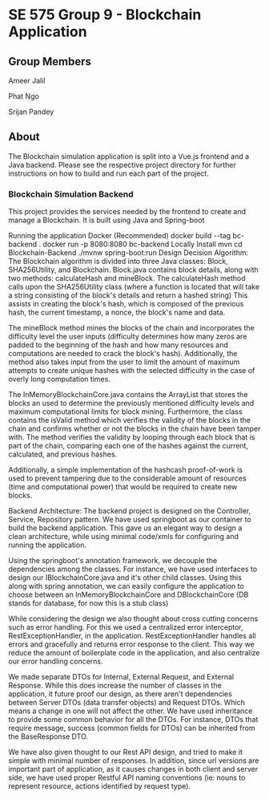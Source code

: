 # SE 575 Group 9 - Blockchain Application

## Group Members
Ameer Jalil

Phat Ngo

Srijan Pandey

## About

The Blockchain simulation application is split into a Vue.js frontend and a Java backend. 
Please see the respective project directory for further instructions
on how to build and run each part of the project.

### Blockchain Simulation Backend
This project provides the services needed by the frontend to create and manage a Blockchain. It is built using Java and Spring-boot

Running the application
Docker (Recommended)
docker build --tag bc-backend .
docker run -p 8080:8080 bc-backend
Locally
Install mvn
cd Blockchain-Backend
./mvnw spring-boot:run
Design Decision
Algorithm:
The Blockchain algorithm is divided into three Java classes: Block, SHA256Utility, and Blockchain. Block.java contains block details, along with two methods: calculateHash and mineBlock. The calculateHash method calls upon the SHA256Utility class (where a function is located that will take a string consisting of the block's details and return a hashed string) This assists in creating the block's hash, which is composed of the previous hash, the current timestamp, a nonce, the block's name and data.

The mineBlock method mines the blocks of the chain and incorporates the difficulty level the user inputs (difficulty determines how many zeros are padded to the beginning of the hash and how many resources and computations are needed to crack the block's hash). Additionally, the method also takes input from the user to limit the amount of maximum attempts to create unique hashes with the selected difficulty in the case of overly long computation times.

The InMemoryBlockchainCore.java contains the ArrayList that stores the blocks an used to determine the previously mentioned difficulty levels and maximum computational limits for block mining. Furthermore, the class contains the isValid method which verifies the validity of the blocks in the chain and confirms whether or not the blocks in the chain have been tamper with. The method verifies the validity by looping through each block that is part of the chain, comparing each one of the hashes against the current, calculated, and previous hashes.

Additionally, a simple implementation of the hashcash proof-of-work is used to prevent tampering due to the considerable amount of resources (time and computational power) that would be required to create new blocks.

Backend Architecture:
The backend project is designed on the Controller, Service, Repository pattern. We have used springboot as our container to build the backend application. This gave us an elegant way to design a clean architecture, while using minimal code/xmls for configuring and running the application.

Using the springboot's annotation framework, we decouple the dependencies among the classes. For instance, we have used interfaces to design our IBlockchainCore.java and it's other child classes. Using this along with spring annotation, we can easily configure the application to choose between an InMemoryBlockchainCore and DBlockchainCore (DB stands for database, for now this is a stub class)

While considering the design we also thought about cross cutting concerns such as error handling. For this we used a centralized error interceptor, RestExceptionHandler, in the application. RestExceptionHandler handles all errors and gracefully and returns error response to the client. This way we reduce the amount of boilerplate code in the application, and also centralize our error handling concerns.

We made separate DTOs for Internal, External Request, and External Response. While this does increase the number of classes in the application, it future proof our design, as there aren't dependencies between Server DTOs (data transfer objects) and Request DTOs. Which means a change in one will not affect the other. We have used inheritance to provide some common behavior for all the DTOs. For instance, DTOs that require message, success (common fields for DTOs) can be inherited from the BaseResponse DTO.

We have also given thought to our Rest API design, and tried to make it simple with minimal number of responses. In addition, since url versions are important part of application, as it causes changes in both client and server side, we have used proper Restful API naming conventions (ie: nouns to represent resource, actions identified by request type).
